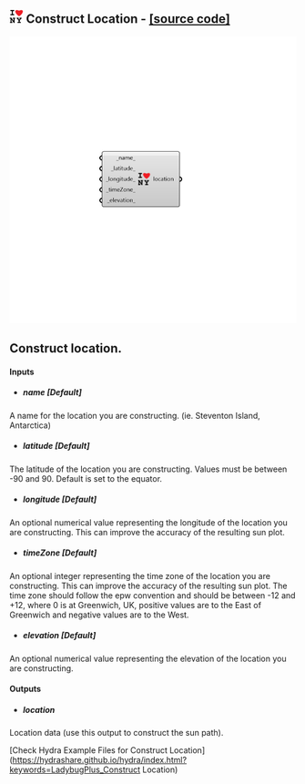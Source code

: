## ![](../../images/icons/Construct_Location.png) Construct Location - [[source code]](https://github.com/ladybug-tools/ladybug-grasshopper/tree/master/plugin/grasshopper/src/LadybugPlus_Construct%20Location.py)

![](../../images/components/Construct_Location.png)

Construct location.
 -

#### Inputs
* ##### name [Default]
A name for the location you are constructing. (ie. Steventon Island, Antarctica)
* ##### latitude [Default]
The latitude of the location you are constructing. Values must be between -90 and 90. Default is set to the equator.
* ##### longitude [Default]
An optional numerical value representing the longitude of the location you are constructing. This can improve the accuracy of the resulting sun plot.
* ##### timeZone [Default]
An optional integer representing the time zone of the location you are constructing. This can improve the accuracy of the resulting sun plot.  The time zone should follow the epw convention and should be between -12 and +12, where 0 is at Greenwich, UK, positive values are to the East of Greenwich and negative values are to the West.
* ##### elevation [Default]
An optional numerical value representing the elevation of the location you are constructing.

#### Outputs
* ##### location
Location data (use this output to construct the sun path).


[Check Hydra Example Files for Construct Location](https://hydrashare.github.io/hydra/index.html?keywords=LadybugPlus_Construct Location)